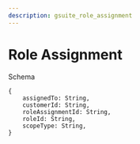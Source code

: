 ```yaml
---
description: gsuite_role_assignment
---
```


# Role Assignment

Schema
```
{
	assignedTo: String,
	customerId: String,
	roleAssignmentId: String,
	roleId: String,
	scopeType: String,
}
```

